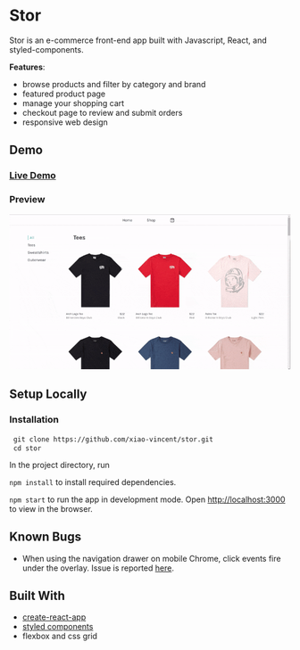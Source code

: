 # Stor
Stor is an e-commerce front-end app built with Javascript, React, and styled-components.

**Features**: 
* browse products and filter by category and brand
* featured product page 
* manage your shopping cart
* checkout page to review and submit orders  
* responsive web design

## Demo
### [Live Demo](https://xiao-vincent.github.io/stor)

### Preview
![store-demo-gif](./public/store-demo.gif?raw=true)

## Setup Locally
### Installation
```shell
 git clone https://github.com/xiao-vincent/stor.git
 cd stor 
```
In the project directory, run

`npm install` to install required dependencies.

`npm start` to run the app in development mode. Open [http://localhost:3000](http://localhost:3000) to view in the browser.

## Known Bugs
* When using the navigation drawer on mobile Chrome, click events fire under the overlay. Issue is reported [here](https://github.com/stoeffel/react-motion-drawer/issues/24).

## Built With 
- [create-react-app](https://github.com/facebook/create-react-app/)
- [styled components](https://www.styled-components.com/)
- flexbox and css grid
